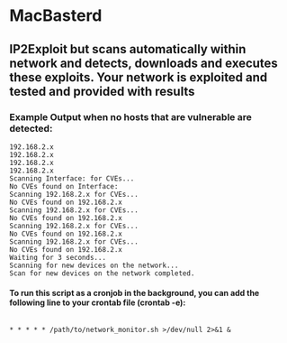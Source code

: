 # MacBasterd

## IP2Exploit but scans automatically within network and detects, downloads and executes these exploits. Your network is exploited and tested and provided with results

### Example Output when no hosts that are vulnerable are detected:
```New devices found on the network: Interface:
192.168.2.x
192.168.2.x
192.168.2.x
192.168.2.x
Scanning Interface: for CVEs...
No CVEs found on Interface:
Scanning 192.168.2.x for CVEs...
No CVEs found on 192.168.2.x
Scanning 192.168.2.x for CVEs...
No CVEs found on 192.168.2.x
Scanning 192.168.2.x for CVEs...
No CVEs found on 192.168.2.x
Scanning 192.168.2.x for CVEs...
No CVEs found on 192.168.2.x
Waiting for 3 seconds...
Scanning for new devices on the network...
Scan for new devices on the network completed.
```
#### To run this script as a cronjob in the background, you can add the following line to your crontab file (crontab -e):
```

* * * * * /path/to/network_monitor.sh >/dev/null 2>&1 &
```
